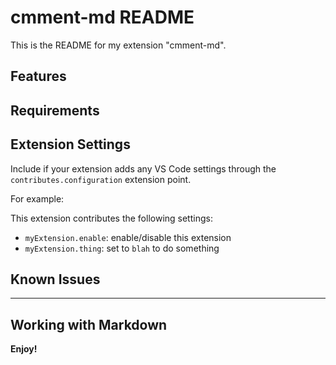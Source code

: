 # cmment-md README

This is the README for my extension "cmment-md".

## Features

## Requirements


## Extension Settings

Include if your extension adds any VS Code settings through the `contributes.configuration` extension point.

For example:

This extension contributes the following settings:

* `myExtension.enable`: enable/disable this extension
* `myExtension.thing`: set to `blah` to do something

## Known Issues

-----------------------------------------------------------------------------------------------------------


## Working with Markdown



**Enjoy!**
